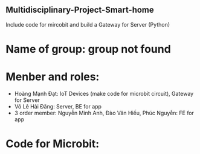## Multidisciplinary-Project-Smart-home
Include code for mircobit and build a Gateway for Server (Python)
# Name of group: group not found
# Menber and roles: 
  - Hoàng Mạnh Đạt: IoT Devices (make code for microbit circuit), Gateway for Server
  - Võ Lê Hải Đăng: Server, BE for app
  - 3 order member: Nguyễn Minh Anh, Đào Văn Hiếu, Phúc Nguyễn: FE for app
# Code for Microbit:
